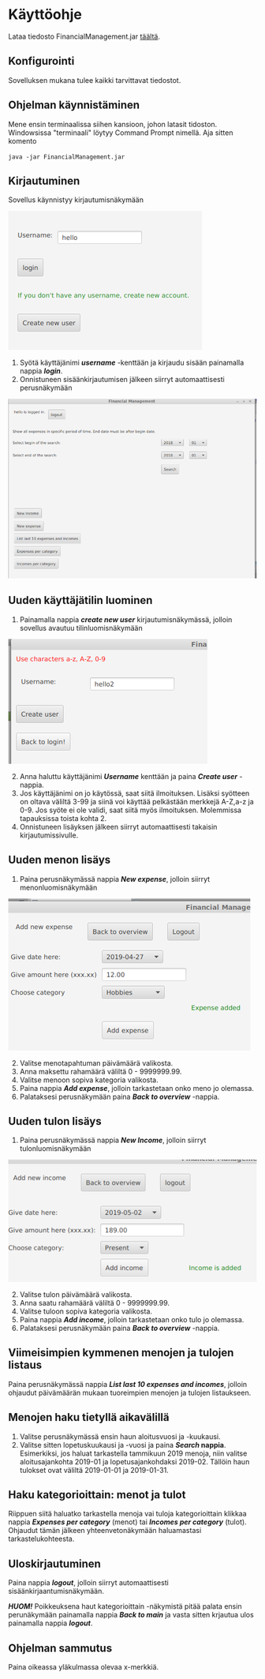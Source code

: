 # Käyttöohje

Lataa tiedosto FinancialManagement.jar [täältä](https://github.com/outisa/ot-harjoitustyo/releases).

## Konfigurointi

Sovelluksen mukana tulee kaikki tarvittavat tiedostot.

## Ohjelman käynnistäminen

Mene ensin terminaalissa siihen kansioon, johon latasit tidoston. Windowsissa "terminaali" löytyy Command Prompt nimellä. Aja sitten komento

`java -jar FinancialManagement.jar`

## Kirjautuminen

Sovellus käynnistyy kirjautumisnäkymään

<img src="https://github.com/outisa/ot-harjoitustyo/blob/master/dokumentointi/kuvat/login.png">

1. Syötä käyttäjänimi **_username_** -kenttään ja kirjaudu sisään painamalla nappia **_login_**.
2. Onnistuneen sisäänkirjautumisen jälkeen siirryt automaattisesti perusnäkymään

<img src="https://github.com/outisa/ot-harjoitustyo/blob/master/dokumentointi/kuvat/overview.png">

## Uuden käyttäjätilin luominen

1. Painamalla nappia **_create new user_** kirjautumisnäkymässä, jolloin sovellus avautuu tilinluomisnäkymään

<img src="https://github.com/outisa/ot-harjoitustyo/blob/master/dokumentointi/kuvat/newUser.png">

2. Anna haluttu käyttäjänimi **_Username_** kenttään ja paina **_Create user_** -nappia.
3. Jos käyttäjänimi on jo käytössä, saat siitä ilmoituksen. Lisäksi syötteen on oltava väliltä 3-99 ja siinä voi käyttää pelkästään merkkejä A-Z,a-z ja 0-9. Jos syöte ei ole validi, saat siitä myös ilmoituksen. Molemmissa tapauksissa toista kohta 2.
4. Onnistuneen lisäyksen jälkeen siirryt automaattisesti takaisin kirjautumissivulle.

## Uuden menon lisäys

1. Paina perusnäkymässä nappia **_New expense_**, jolloin siirryt menonluomisnäkymään

<img src="https://github.com/outisa/ot-harjoitustyo/blob/master/dokumentointi/kuvat/newIncome.png">

2. Valitse menotapahtuman päivämäärä valikosta.
3. Anna maksettu rahamäärä väliltä 0 - 9999999.99.
4. Valitse menoon sopiva kategoria valikosta.
5. Paina nappia **_Add expense_**, jolloin tarkastetaan onko meno jo olemassa.
6. Palataksesi perusnäkymään paina **_Back to overview_** -nappia.

## Uuden tulon lisäys

1. Paina perusnäkymässä nappia **_New Income_**, jolloin siirryt tulonluomisnäkymään

<img src="https://github.com/outisa/ot-harjoitustyo/blob/master/dokumentointi/kuvat/newExpenseUI.png">

2. Valitse tulon päivämäärä valikosta.
3. Anna saatu rahamäärä väliltä 0 - 9999999.99.
4. Valitse tuloon sopiva kategoria valikosta.
5. Paina nappia **_Add income_**, jolloin tarkastetaan onko tulo jo olemassa.
6. Palataksesi perusnäkymään paina **_Back to overview_** -nappia.

## Viimeisimpien kymmenen menojen ja tulojen listaus

Paina perusnäkymässä nappia **_List last 10 expenses and incomes_**, jolloin ohjaudut päivämäärän mukaan tuoreimpien menojen ja tulojen listaukseen.

## Menojen haku tietyllä aikavälillä

1. Valitse perusnäkymässä ensin haun aloitusvuosi ja -kuukausi.
2. Valitse sitten lopetuskuukausi ja -vuosi ja paina **_Search_ nappia**.
Esimerkiksi, jos haluat tarkastella tammikuun 2019 menoja, niin valitse aloitusajankohta 2019-01 ja lopetusajankohdaksi 2019-02.
Tällöin haun tulokset ovat väliltä 2019-01-01 ja 2019-01-31.

## Haku kategorioittain: menot ja tulot

Riippuen siitä haluatko tarkastella menoja vai tuloja kategorioittain klikkaa nappia **_Expenses per category_** (menot) 
tai **_Incomes per category_** (tulot). Ohjaudut tämän jälkeen yhteenvetonäkymään haluamastasi tarkastelukohteesta.

## Uloskirjautuminen

Paina nappia **_logout_**, jolloin  siirryt automaattisesti sisäänkirjaantumisnäkymään.

**_HUOM!_** Poikkeuksena haut kategorioittain -näkymistä pitää palata ensin perunäkymään painamalla nappia **_Back to main_** 
ja vasta sitten krjautua ulos painamalla nappia **_logout_**.

## Ohjelman sammutus

Paina oikeassa yläkulmassa olevaa x-merkkiä.
